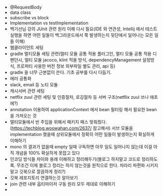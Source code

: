* @RequestBody
* data class
* subscribe vs block
* Implementation vs testImplementation
* 백기선님 강의 JUnit 관련 원리 이해 다시 필요(IDE 와 연관성, Intellij 에서 테스트 실행을 하면 어떤 일들이 백그라운드에서 쭉 발생하는지 뒷단에서 일어나는 모든 일들 이해)
* 웹클라이언트 세팅
* gradle 멀티모듈 세팅 관련(멀티 모듈 공통 적용 플러그인, 멀티 모듈 공통 적용 디펜던시, 멀티 모듈 jacoco, klint 적용 방식, dependencyManagement 설정방식, 프로퍼티 사용한 버전 정보 외부파일 별도 관리, api 등)
* gradle 을 너무 근본없이 쓴다. 기초 공부를 다시 다듬기.
* 에러 공통화
* slack, email 등 노티 모듈
* 캐시서버 관련 세팅 
* netflix zuul 관련 세팅 및 인증절차, 로깅절차 등 서버 구조(netflix zuul 쓰나 애초에?)
* annotation 이용하여 applicationContext 에서 bean 필터링 해서 필요한 bean 을 가져오는 것
* 멀티모듈에서 빈 주입을 위해서 패키지 패스 맞춰줬다.(https://techblog.woowahan.com/2637/ 참고해서) 서브 모듈을 implementation 했을때 상위모듈에서 정확히 어떤 일들이 발생하는지 확실하게 이해하기
* mono 의 결과가 없을때 empty 일때 구독하면 아무 일도 일어나지 않는데 이걸 아직 개념을 100% 확실하게 못잡고 있다
* 인코딩 방식들 차이와 용례 이해하고 정리해두기(블로그 하지말고 코드로 정리하도록. 무조건 이제 블로그 정리는 하지 않는것을 원칙으로 한다. 차라리 파편화 시키지 말고 깃북으로 깔끔하게 정리?)
* 깃북 레포지토리 연결하는것 알아보기
* join 관련 내부 옵티마이저 구동 원리 모두 제대로 이해하기
* 
